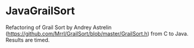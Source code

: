# JavaGrailSort
Refactoring of Grail Sort by Andrey Astrelin (https://github.com/Mrrl/GrailSort/blob/master/GrailSort.h) from C to Java. Results are timed.
